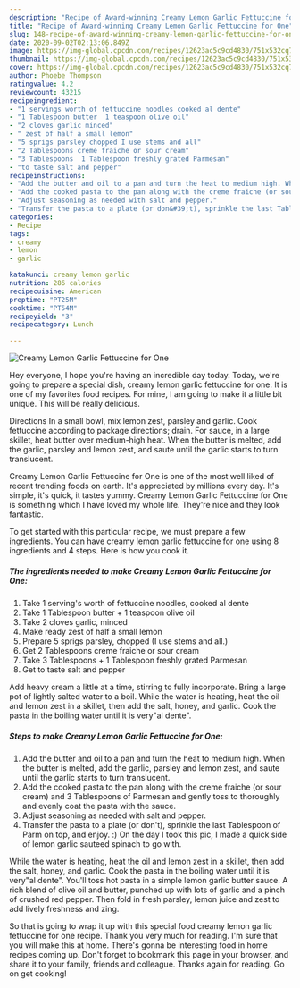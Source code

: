```yaml
---
description: "Recipe of Award-winning Creamy Lemon Garlic Fettuccine for One"
title: "Recipe of Award-winning Creamy Lemon Garlic Fettuccine for One"
slug: 148-recipe-of-award-winning-creamy-lemon-garlic-fettuccine-for-one
date: 2020-09-02T02:13:06.849Z
image: https://img-global.cpcdn.com/recipes/12623ac5c9cd4830/751x532cq70/creamy-lemon-garlic-fettuccine-for-one-recipe-main-photo.jpg
thumbnail: https://img-global.cpcdn.com/recipes/12623ac5c9cd4830/751x532cq70/creamy-lemon-garlic-fettuccine-for-one-recipe-main-photo.jpg
cover: https://img-global.cpcdn.com/recipes/12623ac5c9cd4830/751x532cq70/creamy-lemon-garlic-fettuccine-for-one-recipe-main-photo.jpg
author: Phoebe Thompson
ratingvalue: 4.2
reviewcount: 43215
recipeingredient:
- "1 servings worth of fettuccine noodles cooked al dente"
- "1 Tablespoon butter  1 teaspoon olive oil"
- "2 cloves garlic minced"
- " zest of half a small lemon"
- "5 sprigs parsley chopped I use stems and all"
- "2 Tablespoons creme fraiche or sour cream"
- "3 Tablespoons  1 Tablespoon freshly grated Parmesan"
- "to taste salt and pepper"
recipeinstructions:
- "Add the butter and oil to a pan and turn the heat to medium high. When the butter is melted, add the garlic, parsley and lemon zest, and saute until the garlic starts to turn translucent."
- "Add the cooked pasta to the pan along with the creme fraiche (or sour cream) and 3 Tablespoons of Parmesan and gently toss to thoroughly and evenly coat the pasta with the sauce."
- "Adjust seasoning as needed with salt and pepper."
- "Transfer the pasta to a plate (or don&#39;t), sprinkle the last Tablespoon of Parm on top, and enjoy. :) On the day I took this pic, I made a quick side of lemon garlic sauteed spinach to go with."
categories:
- Recipe
tags:
- creamy
- lemon
- garlic

katakunci: creamy lemon garlic 
nutrition: 286 calories
recipecuisine: American
preptime: "PT25M"
cooktime: "PT54M"
recipeyield: "3"
recipecategory: Lunch

---
```



![Creamy Lemon Garlic Fettuccine for One](https://img-global.cpcdn.com/recipes/12623ac5c9cd4830/751x532cq70/creamy-lemon-garlic-fettuccine-for-one-recipe-main-photo.jpg)

Hey everyone, I hope you're having an incredible day today. Today, we're going to prepare a special dish, creamy lemon garlic fettuccine for one. It is one of my favorites food recipes. For mine, I am going to make it a little bit unique. This will be really delicious.

Directions In a small bowl, mix lemon zest, parsley and garlic. Cook fettuccine according to package directions; drain. For sauce, in a large skillet, heat butter over medium-high heat. When the butter is melted, add the garlic, parsley and lemon zest, and saute until the garlic starts to turn translucent.

Creamy Lemon Garlic Fettuccine for One is one of the most well liked of recent trending foods on earth. It's appreciated by millions every day. It's simple, it's quick, it tastes yummy. Creamy Lemon Garlic Fettuccine for One is something which I have loved my whole life. They're nice and they look fantastic.


To get started with this particular recipe, we must prepare a few ingredients. You can have creamy lemon garlic fettuccine for one using 8 ingredients and 4 steps. Here is how you cook it.

<!--inarticleads1-->

##### The ingredients needed to make Creamy Lemon Garlic Fettuccine for One:

1. Take 1 serving&#39;s worth of fettuccine noodles, cooked al dente
1. Take 1 Tablespoon butter + 1 teaspoon olive oil
1. Take 2 cloves garlic, minced
1. Make ready  zest of half a small lemon
1. Prepare 5 sprigs parsley, chopped (I use stems and all.)
1. Get 2 Tablespoons creme fraiche or sour cream
1. Take 3 Tablespoons + 1 Tablespoon freshly grated Parmesan
1. Get to taste salt and pepper


Add heavy cream a little at a time, stirring to fully incorporate. Bring a large pot of lightly salted water to a boil. While the water is heating, heat the oil and lemon zest in a skillet, then add the salt, honey, and garlic. Cook the pasta in the boiling water until it is very&#34;al dente&#34;. 

<!--inarticleads2-->

##### Steps to make Creamy Lemon Garlic Fettuccine for One:

1. Add the butter and oil to a pan and turn the heat to medium high. When the butter is melted, add the garlic, parsley and lemon zest, and saute until the garlic starts to turn translucent.
1. Add the cooked pasta to the pan along with the creme fraiche (or sour cream) and 3 Tablespoons of Parmesan and gently toss to thoroughly and evenly coat the pasta with the sauce.
1. Adjust seasoning as needed with salt and pepper.
1. Transfer the pasta to a plate (or don&#39;t), sprinkle the last Tablespoon of Parm on top, and enjoy. :) On the day I took this pic, I made a quick side of lemon garlic sauteed spinach to go with.


While the water is heating, heat the oil and lemon zest in a skillet, then add the salt, honey, and garlic. Cook the pasta in the boiling water until it is very&#34;al dente&#34;. You&#39;ll toss hot pasta in a simple lemon garlic butter sauce. A rich blend of olive oil and butter, punched up with lots of garlic and a pinch of crushed red pepper. Then fold in fresh parsley, lemon juice and zest to add lively freshness and zing. 

So that is going to wrap it up with this special food creamy lemon garlic fettuccine for one recipe. Thank you very much for reading. I'm sure that you will make this at home. There's gonna be interesting food in home recipes coming up. Don't forget to bookmark this page in your browser, and share it to your family, friends and colleague. Thanks again for reading. Go on get cooking!
